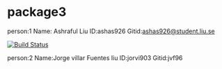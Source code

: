 # package3
person:1
Name: Ashraful
Liu ID:ashas926
Gitid:ashas926@student.liu.se

[![Build Status](https://travis-ci.org/ashas926/package3.svg?branch=master)](https://travis-ci.org/ashas926/package3)

person:2
Name:Jorge villar Fuentes
liu ID:jorvi903
Gitid:jvf96
